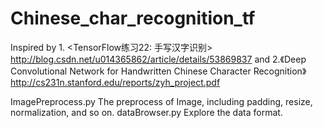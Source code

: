 # Chinese_char_recognition_tf

Inspired by
         1. <TensorFlow练习22: 手写汉字识别> http://blog.csdn.net/u014365862/article/details/53869837  and
         2.《Deep Convolutional Network for Handwritten Chinese Character Recognition》 http://cs231n.stanford.edu/reports/zyh_project.pdf

ImagePreprocess.py  The preprocess of Image, including padding, resize, normalization, and so on.
dataBrowser.py  Explore the data format.
         




